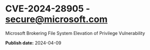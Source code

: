# CVE-2024-28905 - secure@microsoft.com

Microsoft Brokering File System Elevation of Privilege Vulnerability

**Publish date:** 2024-04-09
